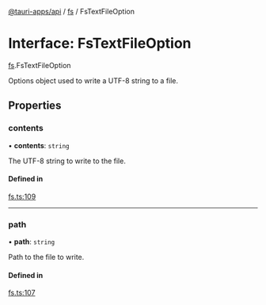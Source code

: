 [@tauri-apps/api](../README.md) / [fs](../modules/fs.md) / FsTextFileOption

# Interface: FsTextFileOption

[fs](../modules/fs.md).FsTextFileOption

Options object used to write a UTF-8 string to a file.

## Properties

### contents

• **contents**: `string`

The UTF-8 string to write to the file.

#### Defined in

[fs.ts:109](https://github.com/tauri-apps/tauri/blob/d3f6981/tooling/api/src/fs.ts#L109)

___

### path

• **path**: `string`

Path to the file to write.

#### Defined in

[fs.ts:107](https://github.com/tauri-apps/tauri/blob/d3f6981/tooling/api/src/fs.ts#L107)
